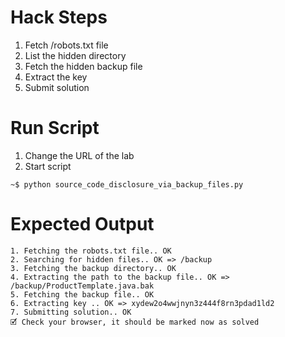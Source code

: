 # Hack Steps

1. Fetch /robots.txt file
2. List the hidden directory
3. Fetch the hidden backup file
4. Extract the key
5. Submit solution

# Run Script

1. Change the URL of the lab
2. Start script

```
~$ python source_code_disclosure_via_backup_files.py
```

# Expected Output

```
1. Fetching the robots.txt file.. OK
2. Searching for hidden files.. OK => /backup
3. Fetching the backup directory.. OK
4. Extracting the path to the backup file.. OK => /backup/ProductTemplate.java.bak
5. Fetching the backup file.. OK
6. Extracting key .. OK => xydew2o4wwjnyn3z444f8rn3pdad1ld2
7. Submitting solution.. OK
🗹 Check your browser, it should be marked now as solved
```
